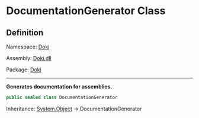 # DocumentationGenerator Class

## Definition

Namespace: [Doki](README.md)

Assembly: [Doki.dll](../README.md)

Package: [Doki](https://www.nuget.org/packages/Doki)

---

**Generates documentation for assemblies.**

```csharp
public sealed class DocumentationGenerator
```

Inheritance: [System.Object](https://learn.microsoft.com/en-us/dotnet/api/System.Object) → DocumentationGenerator

